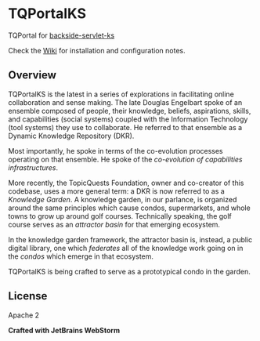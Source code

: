 # TQPortalKS
TQPortal for [backside-servlet-ks](https://github.com/topicquests/backside-servlet-ks "https://github.com/topicquests/backside-servlet-ks")

Check the [Wiki](https://github.com/topicquests/TQPortalKS/wiki) for installation and configuration notes.

## Overview ##
TQPortalKS is the latest in a series of explorations in facilitating online collaboration and sense making.  The late Douglas Engelbart spoke of an ensemble composed of people, their knowledge, beliefs, aspirations, skills, and capabilities (social systems) coupled with the Information Technology (tool systems) they use to collaborate. He referred to that ensemble as a Dynamic Knowledge Repository (DKR).

Most importantly, he spoke in terms of the co-evolution processes operating on that ensemble.  He spoke of the *co-evolution of capabilities infrastructures*.

More recently, the TopicQuests Foundation, owner and co-creator of this codebase, uses a more general term: a DKR is now referred to as a *Knowledge Garden*.  A knowledge garden, in our parlance, is organized around the same principles which cause condos, supermarkets, and whole towns to grow up around golf courses.  Technically speaking, the golf course serves as an *attractor basin* for that emerging ecosystem.

In the knowledge garden framework, the attractor basin is, instead, a public digital library, one which *federates* all of the knowledge work going on in the *condos* which emerge in that ecosystem.

TQPortalKS is being crafted to serve as a prototypical condo in the garden.

## License ##
Apache 2

**Crafted with JetBrains WebStorm**

